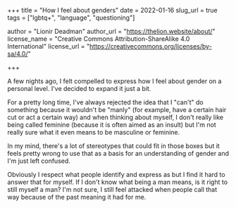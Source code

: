 +++
title = "How I feel about genders"
date = 2022-01-16
slug_url = true
tags = ["lgbtq+", "language", "questioning"]

author = "Lionir Deadman"
author_url = "https://thelion.website/about/"
license_name = "Creative Commons Attribution-ShareAlike 4.0 International"
license_url = "https://creativecommons.org/licenses/by-sa/4.0/"

+++

A few nights ago, I felt compelled to express how I feel about gender on a personal level. I've decided to expand it just a bit.
<!--more-->
For a pretty long time, I've always rejected the idea that I "can't" do something because it wouldn't be "manly" (for example, have a certain hair cut or act a 
certain way) and when thinking about myself, I don't really like being called feminine (because it is often aimed as an insult) but I'm not really sure what it 
even means to be masculine or feminine.

In my mind, there's a lot of stereotypes that could fit in those boxes but it feels pretty wrong to use that as a basis for an understanding of gender
and I'm just left confused.

Obviously I respect what people identify and express as but I find it hard to answer that for myself. If I don't know what being a man means, is it right to
still myself a man? I'm not sure, I still feel attacked when people call that way because of the past meaning it had for me.
